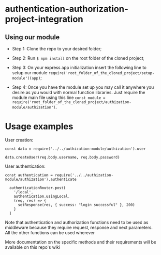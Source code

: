 # authentication-authorization-project-integration

## Using our module

* Step 1: Clone the repo to your desired folder;

* Step 2: Run ```$ npm install``` on the root folder of the cloned project;

* Step 3: On your express app initialization insert the following line to setup our module 
  ```require('root_folder_of_the_cloned_project/setup-module')(app)```;
  
* Step 4: Once you have the module set up you may call it anywhere you desire as you would with normal function libraries.
Just require the module main file using this line ``` const module = require('root_folder_of_the_cloned_project/authization-module/authization') ```.

# Usage examples

User creation:
```
const data = require('../../authization-module/authization').user

data.createUser(req.body.username, req.body.password)
```

User authentication:
```
const authentication = require('../../authization-module/authization').authenticate

  authenticationRouter.post(
    '/local',
    authentication.usingLocal,
    (req, res) => {
      setResponse(res, { success: "login successful" }, 200)
    }
  )
 ```

Note that authentication and authorization functions need to be used as middleware because they require request, response and next parameters. All the other functions can be used wherever
 
More documentation on the specific methods and their requirements will be available on this repo's wiki
